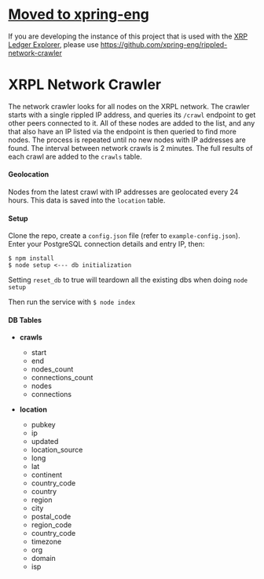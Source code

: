 # [Moved to xpring-eng](https://github.com/xpring-eng/rippled-network-crawler)

If you are developing the instance of this project that is used with the [XRP Ledger Explorer](https://livenet.xrpl.org/), please use https://github.com/xpring-eng/rippled-network-crawler

# XRPL Network Crawler

The network crawler looks for all nodes on the XRPL network.  The crawler starts with a single rippled IP address, and queries its `/crawl` endpoint to get other peers connected to it.  All of these nodes are added to the list, and any that also have an IP listed via the endpoint is then queried to find more nodes.  The process is repeated until no new nodes with IP addresses are found.  The interval between network crawls is 2 minutes.  The full results of each crawl are added to the `crawls` table.

#### Geolocation

Nodes from the latest crawl with IP addresses are geolocated every 24 hours.  This data is saved into the `location` table.

#### Setup

Clone the repo, create a `config.json` file (refer to `example-config.json`). Enter your PostgreSQL connection details and entry IP, then:
```
$ npm install
$ node setup <--- db initialization
```
Setting `reset_db` to true will teardown all the existing dbs when doing `node setup`

Then run the service with `$ node index`

#### DB Tables

* **crawls**
  * start
  * end
  * nodes_count
  * connections_count
  * nodes
  * connections

* **location**
  * pubkey
  * ip
  * updated
  * location_source
  * long
  * lat
  * continent
  * country_code
  * country
  * region
  * city
  * postal_code
  * region_code
  * country_code
  * timezone
  * org
  * domain
  * isp
